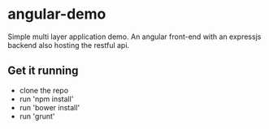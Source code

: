 angular-demo
============

Simple multi layer application demo. An angular front-end with an expressjs backend also hosting the restful api.

Get it running
--------------

* clone the repo
* run 'npm install'
* run 'bower install'
* run 'grunt'
